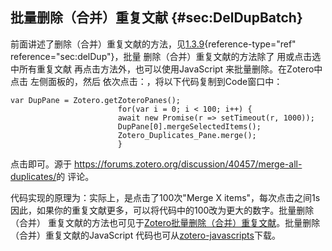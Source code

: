 ## 批量删除（合并）重复文献 {#sec:DelDupBatch}

前面讲述了删除（合并）重复文献的方法，见[1.3.9](#sec:delDup){reference-type="ref"
reference="sec:delDup"}，批量 删除（合并）重复文献的方法除了
用或点击选中所有重复文献 再点击方法外，也可以使用JavaScript
来批量删除。在Zotero中点击 左侧面板的，然后
依次点击：，将以下代码复制到Code窗口中：

``` {.JavaScript language="JavaScript"}
var DupPane = Zotero.getZoteroPanes();
                        for(var i = 0; i < 100; i++) {
                        await new Promise(r => setTimeout(r, 1000));
                        DupPane[0].mergeSelectedItems();
                        Zotero_Duplicates_Pane.merge();
                        }
```

点击即可。源于
<https://forums.zotero.org/discussion/40457/merge-all-duplicates/>的
评论。

代码实现的原理为：实际上，是点击了100次\"Merge X items\"，每次点击之间1s
因此，如果你的重复文献更多，可以将代码中的100改为更大的数字。批量删除（合并）
重复文献的方法也可见于[Zotero批量删除（合并）重复文献](https://zhuanlan.zhihu.com/p/352324486)。批量删除（合并）重复文献的JavaScript
代码也可从[zotero-javascripts](https://github.com/redleafnew/zotero-javascripts)下载。

